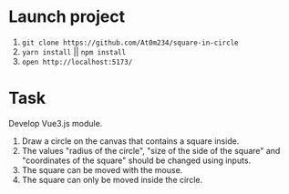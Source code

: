 # Launch project
1. `git clone https://github.com/At0m234/square-in-circle`
2. `yarn install` || `npm install`
2. `open http://localhost:5173/`
# Task
Develop Vue3.js module.
1. Draw a circle on the canvas that contains a square inside.
2. The values "radius of the circle", "size of the side of the square" and "coordinates of the square" should be changed using inputs.
3. The square can be moved with the mouse.
4. The square can only be moved inside the circle.